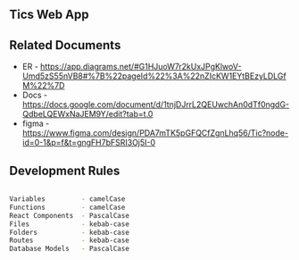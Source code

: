 ## Tics Web App



## Related Documents
- ER - https://app.diagrams.net/#G1HJuoW7r2kUxJPgKlwoV-Umd5zS55nVB8#%7B%22pageId%22%3A%22nZIcKW1EYtBEzyLDLGfM%22%7D  
- Docs - https://docs.google.com/document/d/1tnjDJrrL2QEUwchAn0dTf0ngdG-QdbeLQEWxNaJEM9Y/edit?tab=t.0  
- figma -   https://www.figma.com/design/PDA7mTK5pGFQCfZgnLhq56/Tic?node-id=0-1&p=f&t=gngFH7bFSRI3Oj5I-0   

## Development Rules 

``` bash

Variables         - camelCase   
Functions         - camelCase  
React Components  - PascalCase  
Files             - kebab-case  
Folders           - kebab-case  
Routes            - kebab-case  
Database Models   - PascalCase

```
